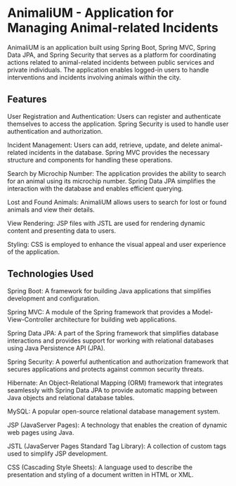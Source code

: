 # AnimaliUM - Application for Managing Animal-related Incidents

AnimaliUM is an application built using Spring Boot, Spring MVC, Spring Data JPA, and Spring Security that serves as a platform for coordinating actions related to animal-related incidents between public services and private individuals. The application enables logged-in users to handle interventions and incidents involving animals within the city.

## **Features**

User Registration and Authentication: Users can register and authenticate themselves to access the application. Spring Security is used to handle user authentication and authorization.

Incident Management: Users can add, retrieve, update, and delete animal-related incidents in the database. Spring MVC provides the necessary structure and components for handling these operations.

Search by Microchip Number: The application provides the ability to search for an animal using its microchip number. Spring Data JPA simplifies the interaction with the database and enables efficient querying.

Lost and Found Animals: AnimaliUM allows users to search for lost or found animals and view their details.

View Rendering: JSP files with JSTL are used for rendering dynamic content and presenting data to users.

Styling: CSS is employed to enhance the visual appeal and user experience of the application.

## **Technologies Used**

Spring Boot: A framework for building Java applications that simplifies development and configuration.

Spring MVC: A module of the Spring framework that provides a Model-View-Controller architecture for building web applications.

Spring Data JPA: A part of the Spring framework that simplifies database interactions and provides support for working with relational databases using Java Persistence API (JPA).

Spring Security: A powerful authentication and authorization framework that secures applications and protects against common security threats.

Hibernate: An Object-Relational Mapping (ORM) framework that integrates seamlessly with Spring Data JPA to provide automatic mapping between Java objects and relational database tables.

MySQL: A popular open-source relational database management system.

JSP (JavaServer Pages): A technology that enables the creation of dynamic web pages using Java.

JSTL (JavaServer Pages Standard Tag Library): A collection of custom tags used to simplify JSP development.

CSS (Cascading Style Sheets): A language used to describe the presentation and styling of a document written in HTML or XML.
